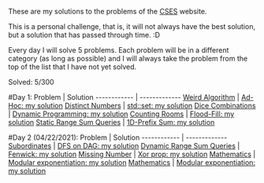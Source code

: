 These are my solutions to the problems of the [CSES](https://cses.fi/problemset/) website.

This is a personal challenge, that is, it will not always have the best solution, but a solution that has passed through time. :D

Every day I will solve 5 problems. Each problem will be in a different category (as long as possible) and I will always take the problem from the top of the list that I have not yet solved.

Solved: 5/300

#Day 1: 
 Problem | Solution
------------ | -------------
[Weird Algorithm](https://cses.fi/problemset/task/1068) | [Ad-Hoc: my solution](https://github.com/rangelp/CSES/blob/main/Introductory%20Problems/WeirdAlgorithm.cpp)
[Distinct Numbers](https://cses.fi/problemset/task/1621) | [std::set: my solution](https://github.com/rangelp/CSES/blob/main/Sorting%20and%20Searching/DistinctNumbers.cpp)
[Dice Combinations](https://cses.fi/problemset/task/1633) | [Dynamic Programming: my solution](https://github.com/rangelp/CSES/tree/main/Dynamic%20Programming)
[Counting Rooms](https://cses.fi/problemset/task/1192) | [Flood-Fill: my solution](https://github.com/rangelp/CSES/blob/main/Graph%20Algorithm/CountingRooms.cpp)
[Static Range Sum Queries](https://cses.fi/problemset/task/1646) | [1D-Prefix Sum: my solution](https://github.com/rangelp/CSES/blob/main/Range%20Queries/StaticRangeSumQueries.cpp)

#Day 2 (04/22/2021): 
 Problem | Solution
------------ | -------------
[Subordinates](https://cses.fi/problemset/task/1674) | [DFS on DAG: my solution](https://github.com/rangelp/CSES/blob/main/Tree%20Algorithms/Subordinates.cpp)
[Dynamic Range Sum Queries](https://cses.fi/problemset/task/1648) | [Fenwick: my solution](https://github.com/rangelp/CSES/blob/main/Range%20Queries/DynamicRangeSumQueries.cpp)
[Missing Number](https://cses.fi/problemset/task/1083) | [Xor prop: my solution](https://github.com/rangelp/CSES/blob/main/Introductory%20Problems/MissingNumber.cpp)
[Mathematics](https://cses.fi/problemset/task/1095) | [Modular exponentiation: my solution](https://github.com/rangelp/CSES/blob/main/Mathematics/Exponentiation.cpp)
[Mathematics](https://cses.fi/problemset/task/1095) | [Modular exponentiation: my solution](https://github.com/rangelp/CSES/blob/main/Mathematics/Exponentiation.cpp)
